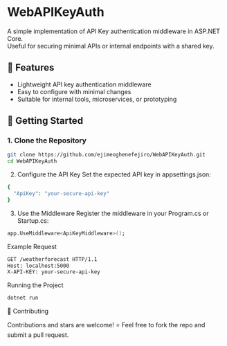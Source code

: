 # WebAPIKeyAuth

A simple implementation of API Key authentication middleware in ASP.NET Core.  
Useful for securing minimal APIs or internal endpoints with a shared key.

## 🔐 Features

- Lightweight API key authentication middleware  
- Easy to configure with minimal changes  
- Suitable for internal tools, microservices, or prototyping  

## 🚀 Getting Started

### 1. Clone the Repository

```bash
git clone https://github.com/ejimeoghenefejiro/WebAPIKeyAuth.git
cd WebAPIKeyAuth
```
2. Configure the API Key
Set the expected API key in appsettings.json:

```bash
{
  "ApiKey": "your-secure-api-key"
}
```
3. Use the Middleware
Register the middleware in your Program.cs or Startup.cs:
```bash
app.UseMiddleware<ApiKeyMiddleware>();
```
Example Request
```bash
GET /weatherforecast HTTP/1.1
Host: localhost:5000
X-API-KEY: your-secure-api-key
```

Running the Project
```bash
dotnet run
```
🤝 Contributing

Contributions and stars are welcome! ⭐
Feel free to fork the repo and submit a pull request.
